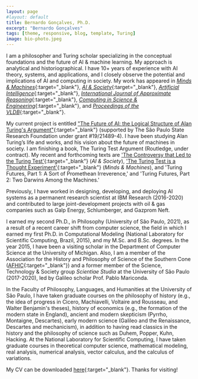 ```yaml
---
layout: page
#layout: default
title: Bernardo Gonçalves, Ph.D.
excerpt: "Bernardo Gonçalves"
tags: [theme, responsive, blog, template, Turing]
image: bio-photo.jpeg
---
```


I am a philosopher and Turing scholar specializing in the conceptual foundations and the future of AI & machine learning. My approach is analytical and historiographical. I have 10+ years of experience with AI theory, systems, and applications, and I closely observe the potential and implications of AI and computing in society. My work has appeared in [_Minds & Machines_](https://www.springer.com/journal/11023){:target="_blank"}, [_AI & Society_](https://www.springer.com/journal/146){:target="_blank"}, [_Artificial Intelligence_](https://www.journals.elsevier.com/artificial-intelligence){:target="_blank"}, [_International Journal of Approximate Reasoning_](https://www.journals.elsevier.com/international-journal-of-approximate-reasoning){:target="_blank"}, [_Computing in Science & Engineering_](https://www.computer.org/csdl/magazine/cs/about/14587){:target="_blank"}, and [_Proceedings of the VLDB_](https://www.vldb.org/){:target="_blank"}. 

My current project is entitled ["The Future of AI: the Logical Structure of Alan Turing's Argument"](https://bv.fapesp.br/en/bolsas/191927/the-future-of-artificial-intelligence-the-logical-structure-of-alan-turings-argument/){:target="_blank"} (supported by The São Paulo State Research Foundation under grant #19/21489-4). I have been studying Alan Turing’s life and works, and his vision about the future of machines in society. I am finishing a book, The Turing Test Argument (Routledge, under contract). My recent and forthcoming texts are ['The Controversy that Led to the Turing Test'](http://doi.org/10.1007/s00146-021-01318-6){:target="_blank"} (_AI & Society_), ['The Turing Test is a Thought Experiment'](http://doi.org/10.1007/s11023-022-09616-8){:target="_blank"} (_Minds & Machines_), and 'Turing Futures, Part 1: A Sort of Promethean Irreverence,' and 'Turing Futures, Part 2: Two Darwins Among the Machines.' 

Previously, I have worked in designing, developing, and deploying AI systems as a permanent research scientist at IBM Research (2016-2020) and contributed to large joint-development projects with oil & gas companies such as Galp Energy, Schlumberger, and Gazprom Neft. 

I earned my second Ph.D., in Philosophy (University of São Paulo, 2021), as a result of a recent career shift from computer science, the field in which I earned my first Ph.D. in Computational Modeling (National Laboratory for Scientific Computing, Brazil, 2015), and my M.Sc. and B.Sc. degrees. In the year 2015, I have been a visiting scholar in the Department of Computer Science at the University of Michigan. Also, I am a member of the Association for the History and Philosophy of Science of the Southern Cone ([AFHIC](http://www.afhic.com/){:target="_blank"}) and a former member of the Science, Technology & Society group _Scientiae Studia_ at the University of São Paulo (2017-2020), led by Galileo scholar Prof. Pablo Mariconda. 

In the Faculty of Philosophy, Languages, and Humanities at the University of São Paulo, I have taken graduate courses on the philosophy of history (e.g., the idea of progress in Cicero, Machiavelli, Voltaire and Rousseau, and Walter Benjamin's theses), history of economics (e.g., the formation of the modern state in England), ancient and modern skepticism (Pyrrho, Montaigne, Descartes), early modern science (Galileo and the Renaissance, Descartes and mechanicism), in addition to having read classics in the history and the philosophy of science such as Duhem, Popper, Kuhn, Hacking. At the National Laboratory for Scientific Computing, I have taken graduate courses in theoretical computer science, mathematical modeling, real analysis, numerical analysis, vector calculus, and the calculus of variations. 

My CV can be downloaded [here](https://bgoncalves.github.io/bernardo-goncalves-cv.pdf){:target="_blank"}. Thanks for visiting! 
